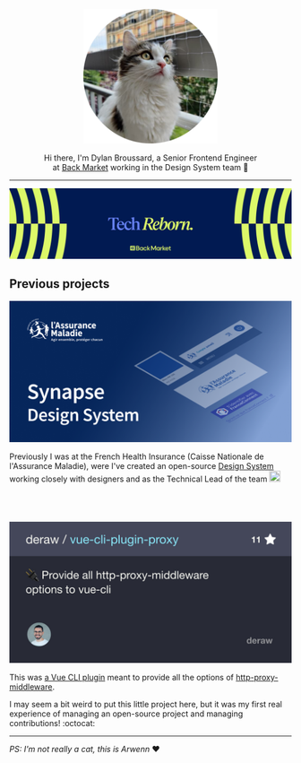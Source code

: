 <p align="center">
  <img src="https://github.com/deraw/deraw/blob/2a092368802324b5d63e02ca857c677a8b2d3140/arwenn.png" width="240px" height="240px" alt="Picture of my white tabby striped brown cat">
</p>
<p align="center" width="750px">
  Hi there, I'm Dylan Broussard, a Senior Frontend Engineer<br>
  at <a href="https://backmarket.com">Back Market</a> working in the Design System team 💚
</p>

<hr>

<img src="https://github.com/deraw/deraw/blob/918c002e0ee2674c88d33b03fb688ba2c09c669a/back-market-banner.jpg" alt="">

## Previous projects

<img src="https://github.com/deraw/deraw/blob/0bb37de28d6a749bf10841fe65a4d420d854439b/synapse.png" width="850px" alt="">

Previously I was at the French Health Insurance (Caisse Nationale de l'Assurance Maladie), were I've created an open-source [Design System](https://digital-design-system.netlify.app/) working closely with designers and as the Technical Lead of the team <img src="https://user-images.githubusercontent.com/5679180/79618120-0daffb80-80be-11ea-819e-d2b0fa904d07.gif" width="20px" height="20px" alt=""> 
\
\
\
\
\
<img src="https://github.com/deraw/deraw/blob/f21c4b0ffdb75bde8bc336c3f84d10aeac6541f1/vue-cli-plugin-proxy.jpg" width="850px" alt="">

This was <a href="https://github.com/deraw/vue-cli-plugin-proxy">a Vue CLI plugin</a> meant to provide all the options of <a href="https://www.npmjs.com/package/http-proxy-middleware">http-proxy-middleware</a>.

I may seem a bit weird to put this little project here, but it was my first real experience of managing an open-source project and managing contributions! :octocat:

<hr>

*PS: I'm not really a cat, this is Arwenn* ❤️

